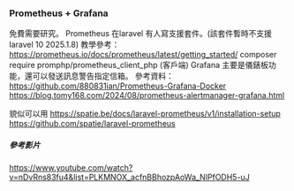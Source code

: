 ### Prometheus + Grafana
免費需要研究。
Prometheus 在laravel 有人寫支援套件。(該套件暫時不支援 laravel 10 2025.1.8)
教學參考：https://prometheus.io/docs/prometheus/latest/getting_started/
composer require promphp/prometheus_client_php (客戶端)
Grafana 主要是儀錶板功能，還可以發送訊息警告指定信箱。
參考資料：https://github.com/880831ian/Prometheus-Grafana-Docker
https://blog.tomy168.com/2024/08/prometheus-alertmanager-grafana.html

貌似可以用
https://spatie.be/docs/laravel-prometheus/v1/installation-setup
https://github.com/spatie/laravel-prometheus

##### 參考影片
https://www.youtube.com/watch?v=nDvRns83fu4&list=PLKMNOX_acfnBBhozpAoWa_NlPfODH5-uJ
